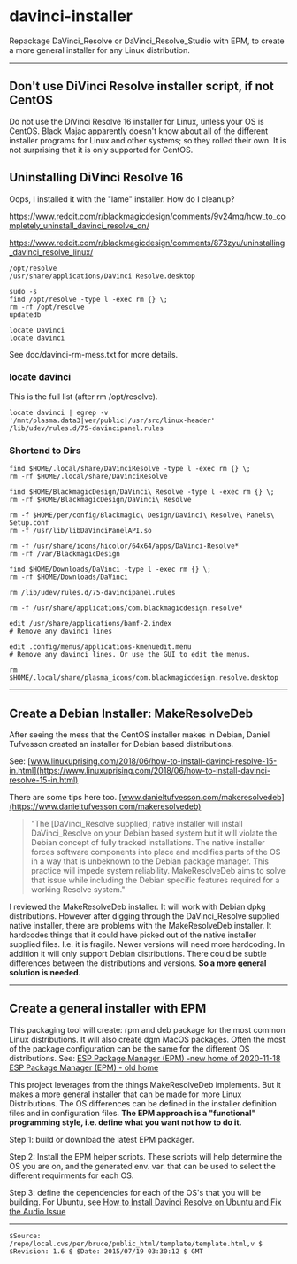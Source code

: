 # davinci-installer
Repackage DaVinci_Resolve or DaVinci_Resolve_Studio with EPM, to create a more general installer for any Linux distribution.

---

## Don't use DiVinci Resolve installer script, if not CentOS

Do not use the DiVinci Resolve 16 installer for Linux, unless your OS
is CentOS. Black Majac apparently doesn't know about all of the
different installer programs for Linux and other systems; so they
rolled their own. It is not surprising that it is only supported for
CentOS.

## Uninstalling DiVinci Resolve 16

Oops, I installed it with the "lame" installer. How do I cleanup?

https://www.reddit.com/r/blackmagicdesign/comments/9v24mq/how_to_completely_uninstall_davinci_resolve_on/

https://www.reddit.com/r/blackmagicdesign/comments/873zyu/uninstalling_davinci_resolve_linux/

    /opt/resolve
    /usr/share/applications/DaVinci Resolve.desktop

    sudo -s
    find /opt/resolve -type l -exec rm {} \;
    rm -rf /opt/resolve
    updatedb

    locate DaVinci
    locate davinci

See doc/davinci-rm-mess.txt for more details.

### locate davinci

This is the full list (after rm /opt/resolve).

    locate davinci | egrep -v '/mnt/plasma.data3|ver/public|/usr/src/linux-header'
    /lib/udev/rules.d/75-davincipanel.rules

### Shortend to Dirs

    find $HOME/.local/share/DaVinciResolve -type l -exec rm {} \;
    rm -rf $HOME/.local/share/DaVinciResolve

    find $HOME/BlackmagicDesign/DaVinci\ Resolve -type l -exec rm {} \;
    rm -rf $HOME/BlackmagicDesign/DaVinci\ Resolve

    rm -f $HOME/per/config/Blackmagic\ Design/DaVinci\ Resolve\ Panels\ Setup.conf
    rm -f /usr/lib/libDaVinciPanelAPI.so

    rm -f /usr/share/icons/hicolor/64x64/apps/DaVinci-Resolve*
    rm -rf /var/BlackmagicDesign

    find $HOME/Downloads/DaVinci -type l -exec rm {} \;
    rm -rf $HOME/Downloads/DaVinci

    rm /lib/udev/rules.d/75-davincipanel.rules

    rm -f /usr/share/applications/com.blackmagicdesign.resolve*

    edit /usr/share/applications/bamf-2.index
    # Remove any davinci lines

    edit .config/menus/applications-kmenuedit.menu
    # Remove any davinci lines. Or use the GUI to edit the menus.

    rm $HOME/.local/share/plasma_icons/com.blackmagicdesign.resolve.desktop

---

## Create a Debian Installer: MakeResolveDeb

After seeing the mess that the CentOS installer makes in Debian,
Daniel Tufvesson created an installer for Debian based distributions.

See:
[www.linuxuprising.com/2018/06/how-to-install-davinci-resolve-15-in.html](https://www.linuxuprising.com/2018/06/how-to-install-davinci-resolve-15-in.html)
    
There are some tips here too.
[www.danieltufvesson.com/makeresolvedeb](https://www.danieltufvesson.com/makeresolvedeb)

> "The [DaVinci_Resolve supplied] native installer will install
> DaVinci_Resolve on your Debian based system but it will violate the
> Debian concept of fully tracked installations. The native installer
> forces software components into place and modifies parts of the OS
> in a way that is unbeknown to the Debian package manager. This
> practice will impede system reliability. MakeResolveDeb aims to
> solve that issue while including the Debian specific features
> required for a working Resolve system."

I reviewed the MakeResolveDeb installer. It will work with Debian
dpkg distributions. However after digging through the DaVinci_Resolve
supplied native installer, there are problems with the MakeResolveDeb
installer. It hardcodes things that it could have picked out of the
native installer supplied files. I.e. it is fragile. Newer versions
will need more hardcoding. In addition it will only support Debian
distributions. There could be subtle differences between the
distributions and versions. **So a more general solution is needed.**

---

## Create a general installer with EPM

This packaging tool will create: rpm and deb package for the most
common Linux distributions. It will also create dgm MacOS
packages. Often the most of the package configuration can be the same
for the different OS distributions. See:
[ESP Package Manager (EPM) -new home of 2020-11-18](https://jimjag.github.io/epm/)
[ESP Package Manager (EPM) - old home](https://www.msweet.org/epm/epm.html)

This project leverages from the things MakeResolveDeb implements. But
it makes a more general installer that can be made for more Linux
Distributions.  The OS differences can be defined in the installer
definition files and in configuration files. **The EPM approach is a
"functional" programming style, i.e. define what you want not how to
do it.**</p>

Step 1: build or download the latest EPM packager.

Step 2: Install the EPM helper scripts. These scripts will help
determine the OS you are on, and the generated env. var. that can be
used to select the different requirments for each OS.

Step 3: define the dependencies for each of the OS's that you will be
building. For Ubuntu, see
[How to Install Davinci Resolve on Ubuntu and Fix the Audio Issue](https://www.alecaddd.com/how-to-install-davinci-resolve-on-ubuntu-and-fix-the-audio-issue/)

---

    $Source: /repo/local.cvs/per/bruce/public_html/template/template.html,v $
    $Revision: 1.6 $ $Date: 2015/07/19 03:30:12 $ GMT

